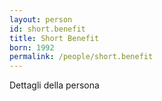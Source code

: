 ```yaml
---
layout: person
id: short.benefit
title: Short Benefit
born: 1992
permalink: /people/short.benefit
---
```


Dettagli della persona 